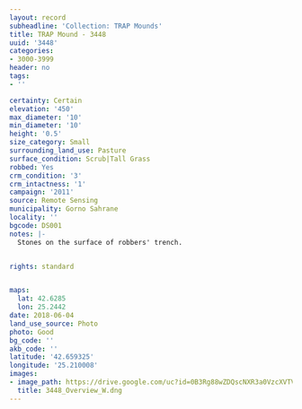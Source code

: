 ```yaml
---
layout: record
subheadline: 'Collection: TRAP Mounds'
title: TRAP Mound - 3448
uuid: '3448'
categories:
- 3000-3999
header: no
tags:
- ''

certainty: Certain
elevation: '450'
max_diameter: '10'
min_diameter: '10'
height: '0.5'
size_category: Small
surrounding_land_use: Pasture
surface_condition: Scrub|Tall Grass
robbed: Yes
crm_condition: '3'
crm_intactness: '1'
campaign: '2011'
source: Remote Sensing
municipality: Gorno Sahrane
locality: ''
bgcode: DS001
notes: |-
  Stones on the surface of robbers' trench.


rights: standard


maps:
  lat: 42.6285
  lon: 25.2442
date: 2018-06-04
land_use_source: Photo
photo: Good
bg_code: ''
akb_code: ''
latitude: '42.659325'
longitude: '25.210008'
images:
- image_path: https://drive.google.com/uc?id=0B3Rg88wZDQscNXR3a0VzcXVTV0U
  title: 3448_Overview_W.dng
---
```

